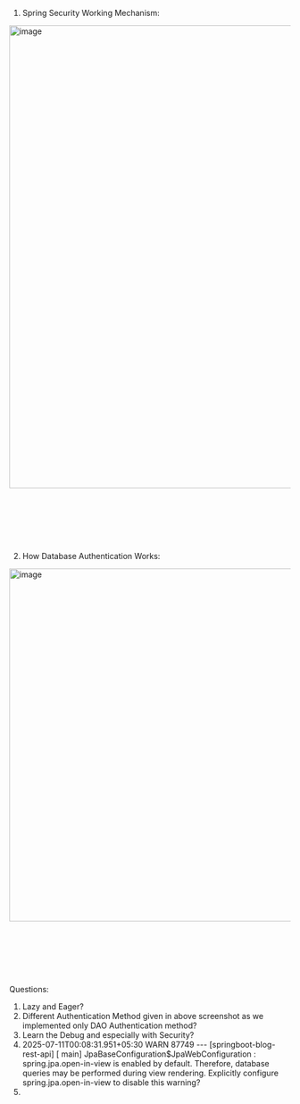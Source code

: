 1. Spring Security Working Mechanism:

<img width="1638" height="829" alt="image" src="https://github.com/user-attachments/assets/583ca82c-a790-4395-a795-744b3fad5974" />




<br/><br/><br/><br/><br/>



2. How Database Authentication Works:
   
<img width="1208" height="632" alt="image" src="https://github.com/user-attachments/assets/3c3d8dc8-7bf8-4180-8e0c-a0c504469959" />

<br/><br/><br/><br/><br/>

Questions:
1. Lazy and Eager?
2. Different Authentication Method given in above screenshot as we implemented only DAO Authentication method?
3. Learn the Debug and especially with Security?
4. 2025-07-11T00:08:31.951+05:30  WARN 87749 --- [springboot-blog-rest-api] [           main] JpaBaseConfiguration$JpaWebConfiguration : spring.jpa.open-in-view is enabled by default. Therefore, database queries may be performed during view rendering. Explicitly configure spring.jpa.open-in-view to disable this warning?
5. 
